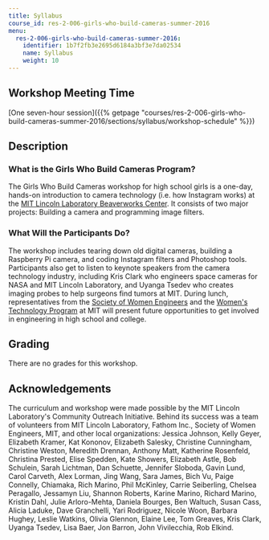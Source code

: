 ```yaml
---
title: Syllabus
course_id: res-2-006-girls-who-build-cameras-summer-2016
menu:
  res-2-006-girls-who-build-cameras-summer-2016:
    identifier: 1b7f2fb3e2695d6184a3bf3e7da02534
    name: Syllabus
    weight: 10
---
```

Workshop Meeting Time
---------------------

[One seven-hour session]({{% getpage "courses/res-2-006-girls-who-build-cameras-summer-2016/sections/syllabus/workshop-schedule" %}})

Description
-----------

### What is the Girls Who Build Cameras Program?

The Girls Who Build Cameras workshop for high school girls is a one-day, hands-on introduction to camera technology (i.e. how Instagram works) at the [MIT Lincoln Laboratory Beaverworks Center](https://beaverworks.ll.mit.edu/CMS/bw/). It consists of two major projects: Building a camera and programming image filters.

### What Will the Participants Do?

The workshop includes tearing down old digital cameras, building a Raspberry Pi camera, and coding Instagram filters and Photoshop tools. Participants also get to listen to keynote speakers from the camera technology industry, including Kris Clark who engineers space cameras for NASA and MIT Lincoln Laboratory, and Uyanga Tsedev who creates imaging probes to help surgeons find tumors at MIT. During lunch, representatives from the [Society of Women Engineers](http://societyofwomenengineers.swe.org/) and the [Women's Technology Program](http://wtp.mit.edu/) at MIT will present future opportunities to get involved in engineering in high school and college.

Grading
-------

There are no grades for this workshop.

Acknowledgements
----------------

The curriculum and workshop were made possible by the MIT Lincoln Laboratory's Community Outreach Initiative. Behind its success was a team of volunteers from MIT Lincoln Laboratory, Fathom Inc., Society of Women Engineers, MIT, and other local organizations: Jessica Johnson, Kelly Geyer, Elizabeth Kramer, Kat Kononov, Elizabeth Salesky, Christine Cunningham, Christine Weston, Meredith Drennan, Anthony Matt, Katherine Rosenfeld, Christina Prested, Elise Spedden, Kate Showers, Elizabeth Astle, Bob Schulein, Sarah Lichtman, Dan Schuette, Jennifer Sloboda, Gavin Lund, Carol Carveth, Alex Lorman, Jing Wang, Sara James, Bich Vu, Paige Connelly, Chiamaka, Rich Marino, Phil McKinley, Carrie Seiberling, Chelsea Peragallo, Jessamyn Liu, Shannon Roberts, Karine Marino, Richard Marino, Kristin Dahl, Julie Arloro-Mehta, Daniela Bourges, Ben Waltuch, Susan Cass, Alicia Laduke, Dave Granchelli, Yari Rodriguez, Nicole Woon, Barbara Hughey, Leslie Watkins, Olivia Glennon, Elaine Lee, Tom Greaves, Kris Clark, Uyanga Tsedev, Lisa Baer, Jon Barron, John Vivilecchia, Rob Elkind.